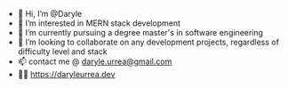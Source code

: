 - 👋 Hi, I’m @Daryle
- 👀 I’m interested in MERN stack development
- 🌱 I’m currently pursuing a degree master's in software engineering
- 💞️ I’m looking to collaborate on any development projects, regardless of difficulty level and stack
- 📫 contact me @ daryle.urrea@gmail.com
- 🧑‍💻 https://daryleurrea.dev
<!---
Daryle/Daryle is a ✨ special ✨ repository because its `README.md` (this file) appears on your GitHub profile.
You can click the Preview link to take a look at your changes.
--->
